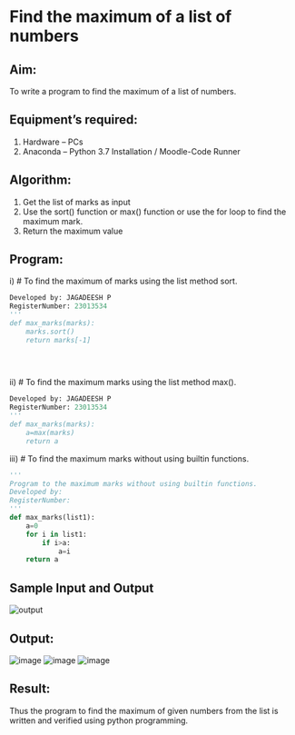 # Find the maximum of a list of numbers
## Aim:
To write a program to find the maximum of a list of numbers.
## Equipment’s required:
1.	Hardware – PCs
2.	Anaconda – Python 3.7 Installation / Moodle-Code Runner
## Algorithm:
1.	Get the list of marks as input
2.	Use the sort() function or max() function or use the for loop to find the maximum mark.
3.	Return the maximum value
## Program:

i)	# To find the maximum of marks using the list method sort.
```Python
Developed by: JAGADEESH P
RegisterNumber: 23013534
'''
def max_marks(marks):
    marks.sort()
    return marks[-1]
     

    


```

ii)	# To find the maximum marks using the list method max().
```Python
Developed by: JAGADEESH P
RegisterNumber: 23013534
'''
def max_marks(marks):
    a=max(marks)
    return a


```

iii) # To find the maximum marks without using builtin functions.
```Python
''' 
Program to the maximum marks without using builtin functions.
Developed by: 
RegisterNumber: 
'''
def max_marks(list1):
    a=0
    for i in list1:
        if i>a:
            a=i
    return a


```
## Sample Input and Output
![output](./img/max_marks1.jpg) 

## Output:
![image](https://github.com/jagadeesh9500/FindMaximum/assets/149087921/b59fb562-2b37-46fb-8419-56feb5b01fa3)
![image](https://github.com/jagadeesh9500/FindMaximum/assets/149087921/d83fad57-b353-4c36-b807-61e4d559383e)
![image](https://github.com/jagadeesh9500/FindMaximum/assets/149087921/b2a139f2-8606-44a1-82df-377ee94b23d0)
## Result:
Thus the program to find the maximum of given numbers from the list is written and verified using python programming.
